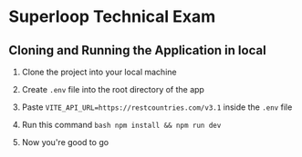 # Superloop Technical Exam


## Cloning and Running the Application in local

1. Clone the project into your local machine

2. Create `.env` file into the root directory of the app

3. Paste `VITE_API_URL=https://restcountries.com/v3.1` inside the `.env` file

4. Run this command ```bash
                    npm install && npm run dev
                    ```
5. Now you're good to go